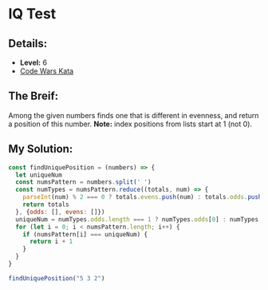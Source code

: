 # IQ Test

## Details:
* <b>Level:</b> 6
* [Code Wars Kata](https://www.codewars.com/kata/552c028c030765286c00007d/javascript)

## The Breif:
Among the given numbers finds one that is different in evenness, and return a position of this number. <b>Note:</b> index positions from lists start at 1 (not 0).

## My Solution:
```javascript
const findUniquePosition = (numbers) => {
  let uniqueNum
  const numsPattern = numbers.split(' ')
  const numTypes = numsPattern.reduce((totals, num) => {
    parseInt(num) % 2 === 0 ? totals.evens.push(num) : totals.odds.push(num)
    return totals
  }, {odds: [], evens: []})
  uniqueNum = numTypes.odds.length === 1 ? numTypes.odds[0] : numTypes.evens[0]
  for (let i = 0; i < numsPattern.length; i++) {
    if (numsPattern[i] === uniqueNum) {
      return i + 1
    }
  }
}

findUniquePosition("5 3 2")
```



